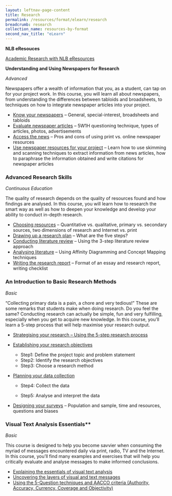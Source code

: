 ```yaml
---
layout: leftnav-page-content
title: Research
permalink: /resources/format/elearn/research
breadcrumb: research
collection_name: resources-by-format
second_nav_title: "eLearn"
---
```


**NLB eResouces**

[Academic Research with NLB eResources](https://sure.nlb.gov.sg/blog/home-based-learning/dd00001) 



**Understanding and Using Newspapers for Research**

*Advanced*

Newspapers offer a wealth of information that you, as a student, can tap on for your project work. In this course, you will learn all about newspapers, from understanding the differences between tabloids and broadsheets, to techniques on how to integrate newspaper articles into your project.

- [Know your newspapers](http://www.nlb.gov.sg/sure-elearn/SRNSEC/Module-01/Shell.html) – General, special-interest, broadsheets and tabloids
- [Evaluate newspaper articles](http://www.nlb.gov.sg/sure-elearn/SRNSEC/Module-02/Shell.html) – 5W1H questioning technique, types of articles, photos, advertisements
- [Access the news](http://www.nlb.gov.sg/sure-elearn/SRNSEC/Module-03/Shell.html) – Pros and cons of using print vs. online newspaper resources
- [Use newspaper resources for your project](http://www.nlb.gov.sg/sure-elearn/SRNSEC/Module-04/Shell.html) – Learn how to use skimming and scanning techniques to extract information from news articles, how to paraphrase the information obtained and write citations for newspaper articles

### **Advanced Research Skills**

*Continuous Education*

The quality of research depends on the quality of resources found and how findings are analysed. In this course, you will learn how to research the smart way as well as how to deepen your knowledge and develop your ability to conduct in-depth research.

- [Choosing resources](http://www.nlb.gov.sg/sure-elearn/TSR/Module-01/Shell.html) – Quantitative vs. qualitative, primary vs. secondary sources, two dimensions of research and Internet vs. print
- [Drawing up a research plan](http://www.nlb.gov.sg/sure-elearn/TSR/Module-02/Shell.html) – What are the five steps?
- [Conducting literature review](http://www.nlb.gov.sg/sure-elearn/TSR/Module-03/Shell.html) – Using the 3-step literature review approach
- [Analysing literature](http://www.nlb.gov.sg/sure-elearn/TSR/Module-04/Shell.html) – Using Affinity Diagramming and Concept Mapping techniques
- [Writing the research report](http://www.nlb.gov.sg/sure-elearn/TSR/Module-05/Shell.html) – Format of an essay and research report, writing checklist



### **An Introduction to Basic Research Methods**

*Basic*

“Collecting primary data is a pain, a chore and very tedious!” These are some remarks that students make when doing research. Do you feel the same? Conducting research can actually be simple, fun and very fulfilling, especially when you get to acquire new knowledge. In this course, you’ll learn a 5-step process that will help maximise your research output.

- [Strategising your research  – Using the 5-step research process](http://www.nlb.gov.sg/sure-elearn/SR/Module-01/Shell.html)

  

- [Establishing your research objectives](http://www.nlb.gov.sg/sure-elearn/SR/Module-02/Shell.html)
  <br>
  
  - Step1: Define the project topic and problem statement
  - Step2: Identify the research objectives
  - Step3: Choose a research method
  
  
  
- [Planning your data collection](http://www.nlb.gov.sg/sure-elearn/SR/Module-03/Shell.html)
  
  * Step4: Collect the data
  
  * Step5: Analyse and interpret the data
  
    
  
- [Designing your surveys](http://www.nlb.gov.sg/sure-elearn/SR/Module-04/Shell.html) – Population and sample, time and resources, questions and biases



### Visual Text Analysis Essentials**

*Basic*

This course is designed to help you become savvier when consuming the myriad of messages encountered daily via print, radio, TV and the Internet. In this course, you’ll find many examples and exercises that will help you critically evaluate and analyse messages to make informed conclusions.

- [Explaining the essentials of visual text analysis](http://www.nlb.gov.sg/sure-elearn/VTANE_topic1/index.html) 
- [Uncovering the layers of visual and text messages](http://www.nlb.gov.sg/sure-elearn/VTANE_topic2/index.html) 
- [Using the 5-Question techniques and AACCO criteria (Authority, Accuracy, Currency, Coverage and Objectivity)](http://www.nlb.gov.sg/sure-elearn/VTANE_topic3/index.html) 

